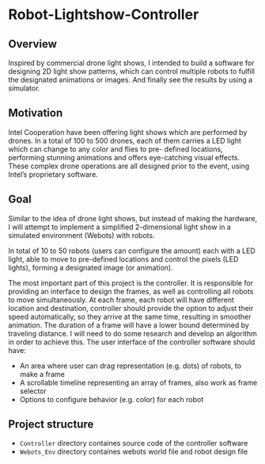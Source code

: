 # Robot-Lightshow-Controller

## Overview

Inspired by commercial drone light shows, I intended to build a software for designing 2D light
show patterns, which can control multiple robots to fulfill the designated animations or images.
And finally see the results by using a simulator.

## Motivation
Intel Cooperation have been offering light shows which are performed by drones. In a total of 100
to 500 drones, each of them carries a LED light which can change to any color and flies to pre-
defined locations, performing stunning animations and offers eye-catching visual effects. These
complex drone operations are all designed prior to the event, using Intel’s proprietary software.


## Goal

Similar to the idea of drone light shows, but instead of making the hardware, I will attempt to
implement a simplified 2-dimensional light show in a simulated environment (Webots) with robots.

In total of 10 to 50 robots (users can configure the amount) each with a LED light, able to move to
pre-defined locations and control the pixels (LED lights), forming a designated image (or
animation).

The most important part of this project is the controller. It is responsible for providing an interface
to design the frames, as well as controlling all robots to move simultaneously. At each frame, each
robot will have different location and destination, controller should provide the option to adjust
their speed automatically, so they arrive at the same time, resulting in smoother animation. The
duration of a frame will have a lower bound determined by traveling distance. I will need to do
some research and develop an algorithm in order to achieve this.
The user interface of the controller software should have:

- An area where user can drag representation (e.g. dots) of robots, to make a frame
- A scrollable timeline representing an array of frames, also work as frame selector
- Options to configure behavior (e.g. color) for each robot

## Project structure
- `Controller` directory containes source code of the controller software
- `Webots_Env` directory containes webots world file and robot design file
